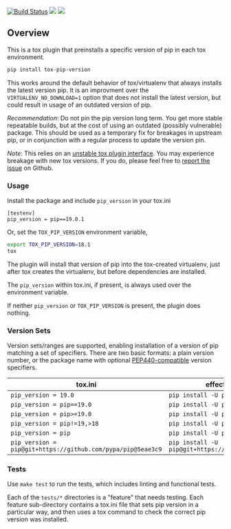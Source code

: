 [![Build Status](https://travis-ci.com/pglass/tox-pip-version.svg?branch=master)](https://travis-ci.com/pglass/tox-pip-version)
![](https://img.shields.io/pypi/v/tox-pip-version.svg)
![](https://img.shields.io/pypi/pyversions/tox-pip-version.svg)

Overview
--------

This is a tox plugin that preinstalls a specific version of pip in each tox
environment.

```bash
pip install tox-pip-version
```

This works around the default behavior of tox/virtualenv that always installs
the latest version pip. It is an improvment over the `VIRTUALENV_NO_DOWNLOAD=1`
option that does not install the latest version, but could result in usage of
an outdated version of pip.

*Recommendation*: Do not pin the pip version long term. You get more stable
repeatable builds, but at the cost of using an outdated (possibly vulnerable)
package. This should be used as a temporary fix for breakages in upstream pip,
or in conjunction with a regular process to update the version pin.

*Note*: This relies on an [unstable tox plugin interface](
https://tox.readthedocs.io/en/latest/plugins.html#tox.hookspecs.tox_testenv_create).
You may experience breakage with new tox versions. If you do, please feel
free to [report the issue](https://github.com/pglass/tox-pip-version/issues/new)
on Github.

### Usage

Install the package and include `pip_version` in your tox.ini

```tox
[testenv]
pip_version = pip==19.0.1
```

Or, set the `TOX_PIP_VERSION` environment variable,

```bash
export TOX_PIP_VERSION=18.1
tox
```

The plugin will install that version of pip into the tox-created virtualenv,
just after tox creates the virtualenv, but before dependencies are installed.

The `pip_version` within tox.ini, if present, is always used over the
environment variable.

If neither `pip_version` or `TOX_PIP_VERSION` is present, the plugin does
nothing.

### Version Sets

Version sets/ranges are supported, enabling installation of a version of pip
matching a set of specifiers. There are two basic formats: a plain version
number, or the package name with optional [PEP440-compatible](
https://www.python.org/dev/peps/pep-0440/#version-specifiers) version
specifiers.

| tox.ini                      | effective pip command        |
| ---------------------------- | ---------------------------- |
| `pip_version = 19.0`         | `pip install -U pip==19.0`   |
| `pip_version = pip==19.0`    | `pip install -U pip==19.0`   |
| `pip_version = pip>=19.0`    | `pip install -U pip>=19.0`   |
| `pip_version = pip!=19,>18`  | `pip install -U pip!=19,>18` |
| `pip_version = pip`          | `pip install -U pip`         |
| `pip_version = pip@git+https://github.com/pypa/pip@5eae3c9` | `pip install -U pip@git+https://github.com/pypa/pip@5eae3c9` |

### Tests

Use `make test` to run the tests, which includes linting and functional tests.

Each of the `tests/*` directories is a "feature" that needs testing. Each
feature sub-directory contains a tox.ini file that sets pip version in a
particular way, and then uses a tox command to check the correct pip version
was installed.
